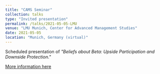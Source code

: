 ```yaml
---
title: "CAMS Seminar"
collection: talks
type: "Invited presentation"
permalink: /talks/2021-05-05-LMU
venue: "LMU Munich, Center for Advanced Management Studies"
date: 2021-05-05
location: "Munich, Germany (virtual)"
---
```


Scheduled presentation of <i>"Beliefs about Beta: Upside Participation and Downside Protection."</i>

[More information here](https://www.cams.bwl.uni-muenchen.de/veranstaltungen/index.html)
